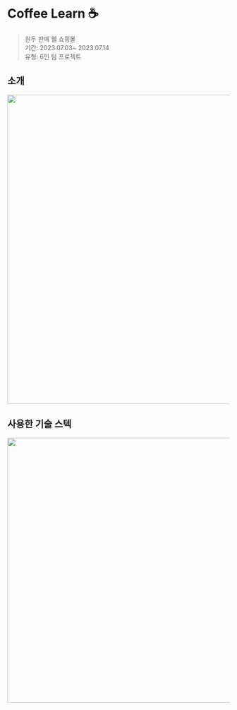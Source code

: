 # Coffee Learn ☕️

<blockquote>
  원두 판매 웹 쇼핑몰<br>
  기간: 2023.07.03~ 2023.07.14<br>
  유형: 6인 팀 프로젝트
</blockquote>

<h2>소개</h2>

<img width="700" src="https://github.com/miinnnhho/CoffeeLearn/assets/102772287/994cabf9-f0c2-4824-8be0-90395cd54b78" />

<h2>사용한 기술 스텍</h2>

<img width="600" src="https://github.com/miinnnhho/CoffeeLearn/assets/102772287/381ea616-8347-4f71-b17e-0b4989bb33c1"/>



